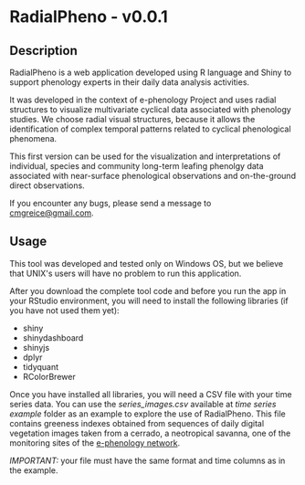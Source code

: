 # RadialPheno - v0.0.1

## Description
RadialPheno is a web application developed using R language and Shiny to support phenology experts in their daily data analysis activities.

It was developed in the context of e-phenology Project and uses radial structures to visualize multivariate cyclical data associated 
with phenology studies. We choose radial visual structures, because it allows the identification of complex temporal patterns 
related to cyclical phenological phenomena. 

This first version can be used for the visualization and interpretations of individual, species and community long-term 
leafing phenolgy data associated with near-surface phenological observations and on-the-ground direct observations. 

If you encounter any bugs, please send a message to cmgreice@gmail.com.

## Usage
This tool was developed and tested only on Windows OS, but we believe that UNIX's users will have no problem to run this application.

After you download the complete tool code and before you run the app in your RStudio environment, you will need to 
install the following libraries (if you have not used them yet):

* shiny
* shinydashboard
* shinyjs
* dplyr
* tidyquant
* RColorBrewer

Once you have installed all libraries, you will need a CSV file with your time series data. You can use the *series_images.csv* 
available at *time series example* folder as an example to explore the use of RadialPheno. This file contains greeness indexes 
obtained from sequences of daily digital vegetation images  taken from a cerrado, a neotropical savanna, 
one of the monitoring sites of the [e-phenology network](http://www.recod.ic.unicamp.br/ephenology).

_IMPORTANT:_ your file must have the same format and time columns as in the example.
